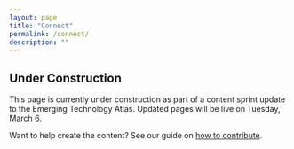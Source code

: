 ```yaml
---
layout: page
title: "Connect"
permalink: /connect/
description: ""
---
```

## Under Construction

This page is currently under construction as part of a content sprint update to the Emerging Technology Atlas. Updated pages will be live on Tuesday, March 6.

Want to help create the content? See our guide on [how to contribute](https://emerging.digital.gov/howto/).
